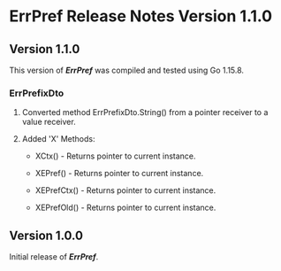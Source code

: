 # ErrPref Release Notes Version 1.1.0

## Version 1.1.0

This version of ***ErrPref*** was compiled and tested using Go 1.15.8.

### ErrPrefixDto

1. Converted method ErrPrefixDto.String() from a pointer receiver to a value receiver.

2. Added 'X' Methods:
   - XCtx() - Returns pointer to current instance.

   - XEPref() - Returns pointer to current instance.

   - XEPrefCtx() - Returns pointer to current instance.

   - XEPrefOld() - Returns pointer to current instance.

     



## Version 1.0.0 
Initial release of ***ErrPref***.
